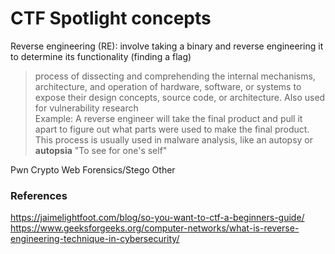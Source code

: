 # CTF Spotlight concepts

Reverse engineering (RE): involve taking a binary and reverse engineering it to determine its functionality (finding a flag)
> process of dissecting and comprehending the internal mechanisms, architecture, and operation of hardware, software, or systems to expose their design concepts, source code, or architecture. Also used for vulnerability research<br>
> Example: A reverse engineer will take the final product and pull it apart to figure out what parts were used to make the final product.
> This process is usually used in malware analysis, like an autopsy or **autopsia** "To see for one's self"

Pwn
Crypto
Web
Forensics/Stego
Other





### References

https://jaimelightfoot.com/blog/so-you-want-to-ctf-a-beginners-guide/
https://www.geeksforgeeks.org/computer-networks/what-is-reverse-engineering-technique-in-cybersecurity/
